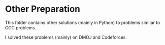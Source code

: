 # Other Preparation
This folder contains other solutions (mainly in Python) to problems similar to CCC problems.

I solved these problems (mainly) on DMOJ and Codeforces.

